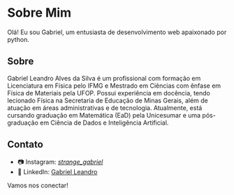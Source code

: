 # Sobre Mim

Olá! Eu sou Gabriel, um entusiasta de desenvolvimento web apaixonado por python.

## Sobre
Gabriel Leandro Alves da Silva é um profissional com formação em Licenciatura em Física pelo IFMG e Mestrado em Ciências com ênfase em Física de Materiais pela UFOP. Possui experiência em docência, tendo lecionado Física na Secretaria de Educação de Minas Gerais, além de atuação em áreas administrativas e de tecnologia. Atualmente, está cursando graduação em Matemática (EaD) pela Unicesumar e uma pós-graduação em Ciência de Dados e Inteligência Artificial.

## Contato
- 📷 Instagram: [_strange_gabriel_](https://www.instagram.com/_strange_gabriel_/)
- 💼 LinkedIn: [Gabriel Leandro](https://www.linkedin.com/in/gabriel-leandro-37332a16b/)

Vamos nos conectar!


